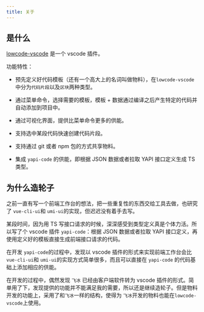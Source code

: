 ```yaml
---
title: 关于
---
```

## 是什么

[lowcode-vscode](https://marketplace.visualstudio.com/items?itemName=wjkang.yapi-code) 是一个 vscode 插件。

功能特性：

* 预先定义好代码模板（还有一个高大上的名词叫做物料），在`lowcode-vscode`中分为`代码片段`以及`区块`两种类型。

* 通过菜单命令，选择需要的模板，模板 + 数据通过编译之后产生特定的代码并自动添加到项目中。

* 通过可视化界面，提供比菜单命令更多的供能。

* 支持选中某段代码快速创建代码片段。

* 支持通过 git 或者 npm 包的方式共享物料。

* 集成 `yapi-code` 的供能，即根据 JSON 数据或者拉取 YAPI 接口定义生成 TS 类型。


## 为什么造轮子


之前一直有写一个前端工作台的想法，把一些重复性的东西交给工具去做，也研究了 `vue-cli-ui`和 `umi-ui`的实现，但迟迟没有着手去写。


某段时间，因为用 TS 写接口请求的时候，深深感受到类型定义真是个体力活。所以写了个 vscode 插件 `yapi-code`：根据 JSON 数据或者拉取 YAPI 接口定义，再使用定义好的模板直接生成前端接口请求的代码。

在开发 `yapi-code`的过程中，发现以 vscode 插件的形式来实现前端工作台会比 `vue-cli-ui`和 `umi-ui`的实现方式简单很多，而且可以直接在 `yapi-code` 的代码基础上添加相应的供能。


在开发的过程中，偶然发现 `飞冰` 已经由客户端软件转为 vscode 插件的形式。简单用了下，发现提供的功能并不能满足我的需要，所以还是继续造轮子。但是物料开发的功能上，采用了和`飞冰`一样的结构，使得为 `飞冰`开发的物料也能在`lowcode-vscode`上使用。